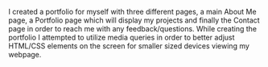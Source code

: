 I created a portfolio for myself with three different pages, a main About Me page, a Portfolio page which will display my projects and finally the Contact page in order to reach me with any feedback/questions. While creating the portfolio I attempted to utilize media queries in order to better adjust HTML/CSS elements on the screen for smaller sized devices viewing my webpage.
